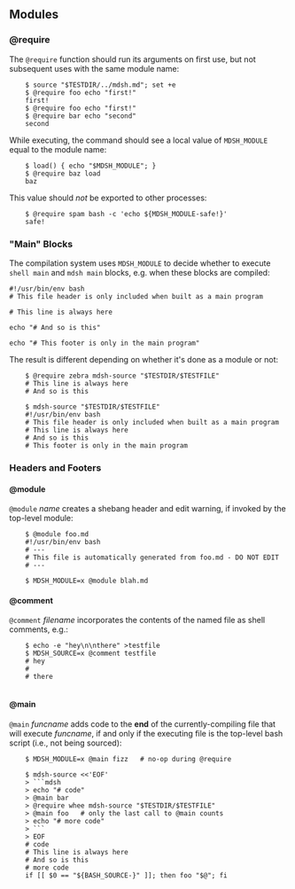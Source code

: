 ## Modules

### @require

The `@require` function should run its arguments on first use, but not subsequent uses with the same module name:

~~~shell
    $ source "$TESTDIR/../mdsh.md"; set +e
    $ @require foo echo "first!"
    first!
    $ @require foo echo "first!"
    $ @require bar echo "second"
    second
~~~

While executing, the command should see a local value of `MDSH_MODULE` equal to the module name:

~~~shell
    $ load() { echo "$MDSH_MODULE"; }
    $ @require baz load
    baz
~~~

This value should *not* be exported to other processes:

~~~shell
    $ @require spam bash -c 'echo ${MDSH_MODULE-safe!}'
    safe!
~~~

### "Main" Blocks

The compilation system uses `MDSH_MODULE` to decide whether to execute `shell main` and `mdsh main` blocks, e.g. when these blocks are compiled:

```shell main
#!/usr/bin/env bash
# This file header is only included when built as a main program
```

```shell
# This line is always here
```

```shell mdsh
echo "# And so is this"
```

```shell mdsh main
echo "# This footer is only in the main program"
```

The result is different depending on whether it's done as a module or not:

~~~shell
    $ @require zebra mdsh-source "$TESTDIR/$TESTFILE"
    # This line is always here
    # And so is this

    $ mdsh-source "$TESTDIR/$TESTFILE"
    #!/usr/bin/env bash
    # This file header is only included when built as a main program
    # This line is always here
    # And so is this
    # This footer is only in the main program
~~~

### Headers and Footers

#### @module

`@module` *name* creates a shebang header and edit warning, if invoked by the top-level module:

~~~shell
    $ @module foo.md
    #!/usr/bin/env bash
    # ---
    # This file is automatically generated from foo.md - DO NOT EDIT
    # ---
    
    $ MDSH_MODULE=x @module blah.md
~~~

#### @comment

`@comment` *filename* incorporates the contents of the named file as shell comments, e.g.:

~~~shell
    $ echo -e "hey\n\nthere" >testfile
    $ MDSH_SOURCE=x @comment testfile
    # hey
    #
    # there
    
~~~

#### @main

`@main` *funcname* adds code to the **end** of the currently-compiling file that will execute *funcname*, if and only if the executing file is the top-level bash script (i.e., not being sourced):

~~~shell
    $ MDSH_MODULE=x @main fizz   # no-op during @require

    $ mdsh-source <<'EOF'
    > ```mdsh
    > echo "# code"
    > @main bar
    > @require whee mdsh-source "$TESTDIR/$TESTFILE"
    > @main foo   # only the last call to @main counts
    > echo "# more code"
    > ```
    > EOF
    # code
    # This line is always here
    # And so is this
    # more code
    if [[ $0 == "${BASH_SOURCE-}" ]]; then foo "$@"; fi
~~~

